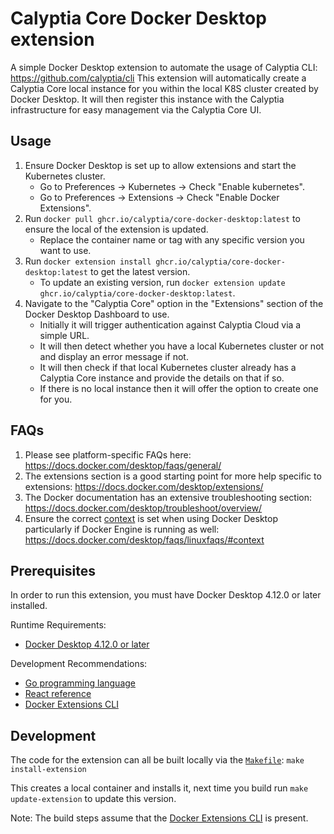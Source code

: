 # Calyptia Core Docker Desktop extension

A simple Docker Desktop extension to automate the usage of Calyptia CLI: <https://github.com/calyptia/cli>
This extension will automatically create a Calyptia Core local instance for you within the local K8S cluster created by Docker Desktop.
It will then register this instance with the Calyptia infrastructure for easy management via the Calyptia Core UI.

## Usage

1. Ensure Docker Desktop is set up to allow extensions and start the Kubernetes cluster.
   - Go to Preferences -> Kubernetes -> Check "Enable kubernetes".
   - Go to Preferences -> Extensions -> Check "Enable Docker Extensions".
2. Run `docker pull ghcr.io/calyptia/core-docker-desktop:latest` to ensure the local of the extension is updated.
   - Replace the container name or tag with any specific version you want to use.
3. Run `docker extension install ghcr.io/calyptia/core-docker-desktop:latest` to get the latest version.
   - To update an existing version, run `docker extension update ghcr.io/calyptia/core-docker-desktop:latest`.
4. Navigate to the "Calyptia Core" option in the "Extensions" section of the Docker Desktop Dashboard to use.
   - Initially it will trigger authentication against Calyptia Cloud via a simple URL.
   - It will then detect whether you have a local Kubernetes cluster or not and display an error message if not.
   - It will then check if that local Kubernetes cluster already has a Calyptia Core instance and provide the details on that if so.
   - If there is no local instance then it will offer the option to create one for you.

## FAQs

1. Please see platform-specific FAQs here: <https://docs.docker.com/desktop/faqs/general/>
2. The extensions section is a good starting point for more help specific to extensions: <https://docs.docker.com/desktop/extensions/>
3. The Docker documentation has an extensive troubleshooting section: <https://docs.docker.com/desktop/troubleshoot/overview/>
4. Ensure the correct [context](https://docs.docker.com/engine/context/working-with-contexts/) is set when using Docker Desktop particularly if Docker Engine is running as well: <https://docs.docker.com/desktop/faqs/linuxfaqs/#context>

## Prerequisites

In order to run this extension, you must have Docker Desktop 4.12.0 or later installed.

Runtime Requirements:

- [Docker Desktop 4.12.0 or later](https://www.docker.com/products/docker-desktop/)

Development Recommendations:

- [Go programming language](https://go.dev/doc/install)
- [React reference](https://reactjs.org)
- [Docker Extensions CLI](https://github.com/docker/extensions-sdk)

## Development

The code for the extension can all be built locally via the [`Makefile`](./Makefile): `make install-extension`

This creates a local container and installs it, next time you build run `make update-extension` to update this version.

Note: The build steps assume that the [Docker Extensions CLI](https://docs.docker.com/desktop/extensions-sdk) is present.
